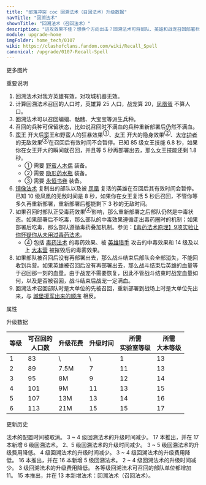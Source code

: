 ```yaml
---
title: "部落冲突 coc 回溯法术（召回法术）升级数据"
navTitle: "回溯法术"
shownTitle: "回溯法术（召回法术）"
description: "进攻效果不佳？想换个方向出击？回溯法术可将部队、英雄和战宠召回部署栏，让你可以重新部署召回的单位，再次进攻。"
module: upgrade-home
imgFolder: home_tech/0107
wiki: https://clashofclans.fandom.com/wiki/Recall_Spell
canonical: /upgrade/0107-Recall-Spell
---
```


<UnitInfo :folder="$frontmatter.imgFolder" imgSrc="Recall_Spell.png" :imgAlt="$frontmatter.navTitle"
    :description="$frontmatter.description"
    :isSmallImg="true" />

<SmallTitle>更多图片</SmallTitle>

<Panel>
    <UnitImgGroup :folder="$frontmatter.imgFolder">
        <UnitImg imgTitle="召回后待部署" imgSrc="Recall_Spell_With_Spirit_thumb.png" />
    </UnitImgGroup>
</Panel>

<SmallTitle>重要说明</SmallTitle>

1. 回溯法术对我方英雄有效，对攻城机器无效。
2. 计算回溯法术召回的人口时，英雄算 25 人口，战宠算 20，[凤凰蛋](/upgrade/0287-Phoenix) 不算人口。
3. 回溯法术可以召回蝙蝠、骷髅、大宝宝等派生兵种。
4. 召回的兵种可保留状态，比如说召回时不满血的兵种重新部署后仍然不满血。
5. [蛮王](/upgrade/0200-Barbarian-King) 开大后蛮王和野蛮人的狂暴效果<sup>①</sup>、[女王](/upgrade/0201-Archer-Queen) 开大的隐身效果<sup>②</sup>、[大守护者](/upgrade/0202-Grand-Warden) 的无敌效果<sup>③</sup>在召回后有效时间不会暂停。已知 85 级女王技能 6.8 秒，如果你在女王开大的瞬间就召回，并且等 5 秒再部署出去，那么女王技能还剩 1.8 秒。
   - ① 需要 [野蛮人木偶](/upgrade/0700-Barbarian-Puppet) 装备。
   - ② 需要 [隐形药水瓶](/upgrade/0741-Invisibility-Vial) 装备。
   - ③ 需要 [永恒书卷](/upgrade/0780-Eternal-Tome) 装备。
6. [镜像法术](/upgrade/0105-Clone-Spell) 复制出的部队以及被 [凤凰](/upgrade/0287-Phoenix) 复活的英雄在召回后其有效时间会暂停。已知 10 级凤凰的无敌时间是 8 秒，如果你在女王复活 5 秒后召回，不管你等多久再重新部署，重新部署后都能剩下 3 秒的无敌时间。
7. 如果召回时部队正受毒药效果<sup>④</sup>影响，那么重新部署之后部队仍然是中毒状态。如果部署后不吃毒，那么部队的中毒效果遵循走出毒药圈时的机制；如果部署后吃毒，那么部队遵循毒药叠加机制。参见：[【毒药法术原理】9项实验让你怀疑你从未用过毒药法术](/p/1505)。
   - ④ 包括 [毒药法术](/upgrade/0180-Poison-Spell) 的毒药效果、被 [英雄猎手](/upgrade/0088-Headhunter) 攻击的中毒效果和 14 级及以上 [大本营](/upgrade/0400-Town-Hall) 被摧毁后的毒雾效果。
8. 如果部队被召回后没有再部署出去，那么战斗结束后部队会全部消失，不能回收到兵营。如果英雄被召回后没有再部署出去，那么战斗结束后英雄的血量等于召回那一刻的血量。由于战宠不需要恢复，因此不管战斗结束时战宠血量如何，以及是否被召回，战斗结束后战宠一定满血。
9.  回溯法术召回部队时是大单位的先被召回，重新部署到战场上时是大单位先出来，与 [城堡援军出来的顺序](/p/593) 相反。

<SmallTitle>属性</SmallTitle>

<UnitProperties>
    <UnitProperty pKey="作用半径" pValue="5 格" />
    <UnitProperty pKey="作用类型" pValue="召回场上的部队" />
    <UnitProperty pKey="作用目标" pValue="我方部队、英雄和战宠" />
    <UnitProperty pKey="占用的法术空间" pValue="2" />
    <UnitProperty pKey="所需法术工厂等级" pValue="7" />
    <UnitProperty pKey="所需大本等级" pValue="13" />
    <UnitProperty pKey="法术配置时间" pValue="无" trainingSystem="2025" />
</UnitProperties>

<SmallTitle>升级数据</SmallTitle>

<script setup>
const tableExtraInfo = [
    {
        "column": 2,
        "type": "cost",
        "gpClass": "research",
        "icon": "Elixir"
    },
    {
        "column": 3,
        "type": "time",
        "gpClass": "research"
    }
];
</script>

<UnitTable :tableExtraInfo="tableExtraInfo">

| 等级 |可召回的<br>人口数| 升级花费 |  升级时间  |所需<br>实验室等级|所需<br>大本等级|
| ---- |       ----     |    ---   |    ---    |       ----      |      ----    |
|   1  |        83      |     \    |     \     |         1       |       13     |
|   2  |        89      |   7.5M   |     7     |        11       |       13     |
|   3  |        95      |     8M   |     9     |        12       |       14     |
|   4  |       101      |     9M   |    11     |        13       |       15     |
|   5  |       107      |    13M   |    13     |        14       |       16     |
|   6  |       113      |    21M   |    15     |        15       |       17     |
</UnitTable>

<SmallTitle>更新历史</SmallTitle>

<Timeline>
    <TimelineItem date="2025/03/27">
        <TimelineRow>法术的配置时间被取消。</TimelineRow>
    </TimelineItem>
    <TimelineItem date="2025/03/24">
        <TimelineRow>3 ~ 4 级回溯法术的升级时间减少。</TimelineRow>
    </TimelineItem>
    <TimelineItem date="2024/11/25">
        <TimelineRow>17 本推出，并在 17 本新增 6 级回溯法术。</TimelineRow>
        <TimelineRow>2、5 级回溯法术的升级时间减少。</TimelineRow>
        <TimelineRow>3 ~ 5 级回溯法术的升级费用降低。</TimelineRow>
    </TimelineItem>
    <TimelineItem date="2024/06/18">
        <TimelineRow>4 级回溯法术的升级时间减少。</TimelineRow>
        <TimelineRow>3 ~ 4 级回溯法术的升级费用降低。</TimelineRow>
    </TimelineItem>
    <TimelineItem date="2023/12/12">
        <TimelineRow>16 本推出，并在 16 本新增 5 级回溯法术。</TimelineRow>
        <TimelineRow>2 ~ 4 级回溯法术的升级时间减少。</TimelineRow>
        <TimelineRow>3 级回溯法术的升级费用降低。</TimelineRow>
    </TimelineItem>
    <TimelineItem date="2023/01/23">
        <TimelineRow>各等级回溯法术可召回的部队单位都增加 11。</TimelineRow>
    </TimelineItem>
    <TimelineItem date="2022/10/10">
        <TimelineRow>15 本推出，并在 13 本新增法术：回溯法术（召回法术）。</TimelineRow>
    </TimelineItem>
    <TimelineItem :historyBottom="true" />
</Timeline>